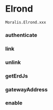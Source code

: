 # Elrond

`Moralis.Elrond.xxx`

### authenticate
### link
### unlink
### getErdJs
### gatewayAddress
### enable



